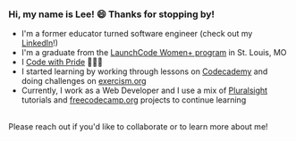 ### Hi, my name is Lee! 😄 Thanks for stopping by!

* I'm a former educator turned software engineer (check out my [LinkedIn](https://www.linkedin.com/in/lee-rohrer-14322486/)!)
* I'm a graduate from the [LaunchCode Women+ program](https://www.launchcode.org/women-plus) in St. Louis, MO 
* I [Code with Pride](https://www.meetup.com/codewithpride/) 💖💜💙
* I started learning by working through lessons on [Codecademy](https://www.codecademy.com/profiles/leerohrer1) and doing challenges on [exercism.org](https://exercism.org/profiles/leerohrer1)
* Currently, I work as a Web Developer and I use a mix of [Pluralsight](https://www.pluralsight.com/) tutorials and [freecodecamp.org](freecodecamp.org) projects to continue learning

<br>
Please reach out if you'd like to collaborate or to learn more about me!

<!--
**leerohrer1/leerohrer1** is a ✨ _special_ ✨ repository because its `README.md` (this file) appears on your GitHub profile.

Here are some ideas to get you started:

- 🔭 I’m currently working on ...
- 🌱 I’m currently learning ...
- 👯 I’m looking to collaborate on ...
- 🤔 I’m looking for help with ...
- 💬 Ask me about ...
- 📫 How to reach me: ...
- 😄 Pronouns: ...
- ⚡ Fun fact: ...
-->
